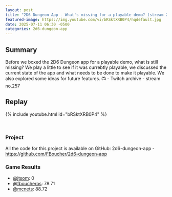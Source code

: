 ```yaml
---
layout: post
title: "2D6 Dungeon App - What's missing for a playable demo? (stream 257)"
featured-image: https://img.youtube.com/vi/bRSktXRB0P4/hqdefault.jpg
date: 2025-07-11 06:30 -0500
categories: 2d6-dungeon-app
---
```

## Summary

Before we boxed the 2D6 Dungeon app for a playable demo, what is still missing? We play a little to see if it was currebtly playable, we discussed the current state of the app and what needs to be done to make it playable. We also explored some ideas for future features.
📺 - Twitch archive - stream no.257

## Replay

{% include youtube.html id="bRSktXRB0P4" %}

<br/><!--more-->


### Project

All the code for this project is available on GitHub: 2d6-dungeon-app - https://github.com/FBoucher/2d6-dungeon-app

### Game Results

- [@jtsom](https://www.twitch.tv/jtsom): 0
- [@fboucheros](https://www.twitch.tv/fboucheros): 78.71
- [@mcnets](https://www.twitch.tv/mcnets): 88.72


